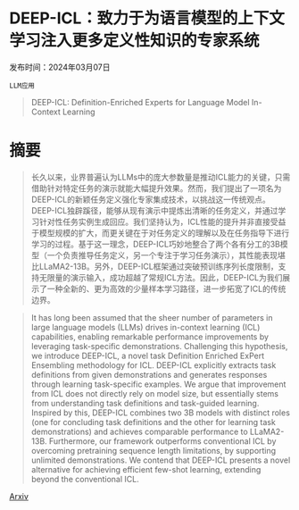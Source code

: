 # DEEP-ICL：致力于为语言模型的上下文学习注入更多定义性知识的专家系统

发布时间：2024年03月07日

`LLM应用`

> DEEP-ICL: Definition-Enriched Experts for Language Model In-Context Learning

# 摘要

> 长久以来，业界普遍认为LLMs中的庞大参数量是推动ICL能力的关键，只需借助针对特定任务的演示就能大幅提升效果。然而，我们提出了一项名为DEEP-ICL的新颖任务定义强化专家集成技术，以挑战这一传统观点。DEEP-ICL独辟蹊径，能够从现有演示中提炼出清晰的任务定义，并通过学习针对性任务实例生成回应。我们坚持认为，ICL性能的提升并非直接受益于模型规模的扩大，而更关键在于对任务定义的理解以及在任务指导下进行学习的过程。基于这一理念，DEEP-ICL巧妙地整合了两个各有分工的3B模型（一个负责推导任务定义，另一个专注于学习任务演示），其性能表现堪比LLaMA2-13B。另外，DEEP-ICL框架通过突破预训练序列长度限制，支持无限量的演示输入，成功超越了常规ICL方法。因此，DEEP-ICL为我们展示了一种全新的、更为高效的少量样本学习路径，进一步拓宽了ICL的传统边界。

> It has long been assumed that the sheer number of parameters in large language models (LLMs) drives in-context learning (ICL) capabilities, enabling remarkable performance improvements by leveraging task-specific demonstrations. Challenging this hypothesis, we introduce DEEP-ICL, a novel task Definition Enriched ExPert Ensembling methodology for ICL. DEEP-ICL explicitly extracts task definitions from given demonstrations and generates responses through learning task-specific examples. We argue that improvement from ICL does not directly rely on model size, but essentially stems from understanding task definitions and task-guided learning. Inspired by this, DEEP-ICL combines two 3B models with distinct roles (one for concluding task definitions and the other for learning task demonstrations) and achieves comparable performance to LLaMA2-13B. Furthermore, our framework outperforms conventional ICL by overcoming pretraining sequence length limitations, by supporting unlimited demonstrations. We contend that DEEP-ICL presents a novel alternative for achieving efficient few-shot learning, extending beyond the conventional ICL.

[Arxiv](https://arxiv.org/abs/2403.04233)